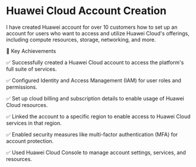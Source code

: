 # Huawei Cloud Account Creation

I have created Huawei account for  over 10 customers how to set up an account for users who want to access and utilize Huawei Cloud's offerings, including compute resources, storage, networking, and more.

🔹 Key Achievements

✅ Successfully created a Huawei Cloud account to access the platform's full suite of services.

✅ Configured Identity and Access Management (IAM) for user roles and permissions.

✅ Set up cloud billing and subscription details to enable usage of Huawei Cloud resources.

✅ Linked the account to a specific region to enable access to Huawei Cloud services in that region.

✅ Enabled security measures like multi-factor authentication (MFA) for account protection.

✅ Used Huawei Cloud Console to manage account settings, services, and resources.
